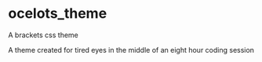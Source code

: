 # ocelots_theme
A brackets css theme

A theme created for tired eyes in the middle of an eight hour coding session
